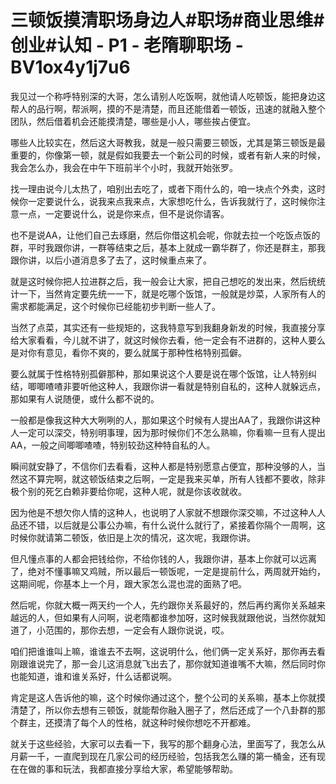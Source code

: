 # 三顿饭摸清职场身边人#职场#商业思维#创业#认知 - P1 - 老隋聊职场 - BV1ox4y1j7u6

我见过一个称呼特别深的大哥，怎么请别人吃饭啊，就他请人吃顿饭，能把身边这帮人的品行啊，帮派啊，摸的不是清楚，而且还能借着一顿饭，迅速的就融入整个团队，然后借着机会还能摸清楚，哪些是小人，哪些挨占便宜。

哪些人比较实在，然后这大哥教我，就是一般只需要三顿饭，尤其是第三顿饭是最重要的，你像第一顿，就是假如我要去一个新公司的时候，或者有新人来的时候，我会怎么办，我会在中午下班前半个小时，我就开始张罗。

找一理由说今儿太热了，咱别出去吃了，或者下雨什么的，咱一块点个外卖，这时候你一定要说什么，说我来点我来点，大家想吃什么，告诉我就行了，这时候你注意一点，一定要说什么，说是你来点，但不是说你请客。

也不是说AA，让他们自己去琢磨，然后你借这机会呢，你就去拉一个吃饭点饭的群，平时我跟你讲，一群等结束之后，基本上就成一霸华群了，你还是群主，那我跟你讲，以后小道消息多了去了，这时候重点来了。

就是这时候你把人拉进群之后，我一般会让大家，把自己想吃的发出来，然后统统计一下，当然肯定要先统一一下，就是吃哪个饭馆，一般就是炒菜，人家所有人的需求都能满足，这个时候你已经能初步判断一些人了。

当然了点菜，其实还有一些规矩的，这我特意写到我翻身新发的时候，我直接分享给大家看看，今儿就不讲了，就这时候你去看，他一定会有不进群的，这种人要么是对你有意见，看你不爽的，要么就属于那种性格特别孤僻。

要么就属于性格特别孤僻那种，那如果说这个人要是说在哪个饭馆，让人特别纠结，唧唧喳喳非要听他这种人，我跟你讲一看就是特别自私的，这种人就躲远点，那如果有人说随便，或什么都不说的。

一般都是像我这种大大咧咧的人，那如果这个时候有人提出AA了，我跟你讲这种人一定可以深交，特别明事理，因为那时候你们不怎么熟嘛，你看嘛一旦有人提出AA，一般之间唧唧喳喳，特别较劲这种特自私的人。

瞬间就安静了，不信你们去看看，这种人都是特别愿意占便宜，那种没够的人，当然这不算完啊，就这顿饭结束之后啊，一定是我来买单，所有人钱都不要收，除非极个别的死乞白赖非要给你呢，这种人呢，就是你该收就收。

因为他是不想欠你人情的这种人，也说明了人家就不想跟你深交嘛，不过这种人人品还不错，以后就是公事公办嘛，有什么说什么就行了，紧接着你隔个一周啊，这时候你就请第二顿饭，依旧是上次的情况，这次呢，我跟你讲。

但凡懂点事的人都会把钱给你，不给你钱的人，我跟你讲，基本上你就可以远离了，绝对不懂事嘛又鸡贼，所以最后一顿饭呢，一定是提前什么，两周就开始约，这期间呢，你基本上一个月，跟大家怎么混也混的面熟了吧。

然后呢，你就大概一两天约一个人，先约跟你关系最好的，然后再约离你关系越来越远的人，但如果有人问啊，说老隋都谁参加呀，这时候我就跟他说，当然你就知道了，小范围的，那你去想，一定会有人跟你说说，哎。

咱们把谁谁叫上嘛，谁谁去不去啊，这说明什么，他们俩一定关系好，那你再去看刚跟谁说完了，那一会儿这消息就飞出去了，那你就知道谁嘴不大嘛，然后同时你也能知道，谁和谁关系好，什么话都说啊。

肯定是这人告诉他的嘛，这个时候你通过这个，整个公司的关系嘛，基本上你就摸清楚了，所以你去想有三顿饭，就能帮你融入圈子了，然后还成了一个八卦群的那个群主，还摸清了每个人的性格，就这种时候你想吃不开都难。

就关于这些经验，大家可以去看一下，我写的那个翻身心法，里面写了，我怎么从月薪一千，一直爬到现在几家公司的经历经验，包括我怎么赚的第一桶金，还有现在在做的事和玩法，我都直接分享给大家，希望能够帮助。

